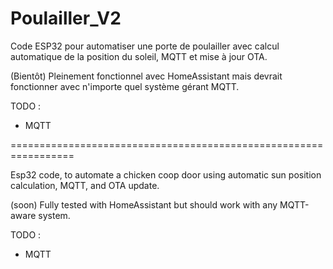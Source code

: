 # Poulailler_V2

Code ESP32 pour automatiser une porte de poulailler avec calcul automatique de la position du soleil, MQTT et mise à jour OTA.

(Bientôt) Pleinement fonctionnel avec HomeAssistant mais devrait fonctionner avec n'importe quel système gérant MQTT.

TODO :
- MQTT

=================================================================



Esp32 code, to automate a chicken coop door using automatic sun position calculation, MQTT, and OTA update.

(soon) Fully tested with HomeAssistant but should work with any MQTT-aware system.

TODO :
- MQTT
